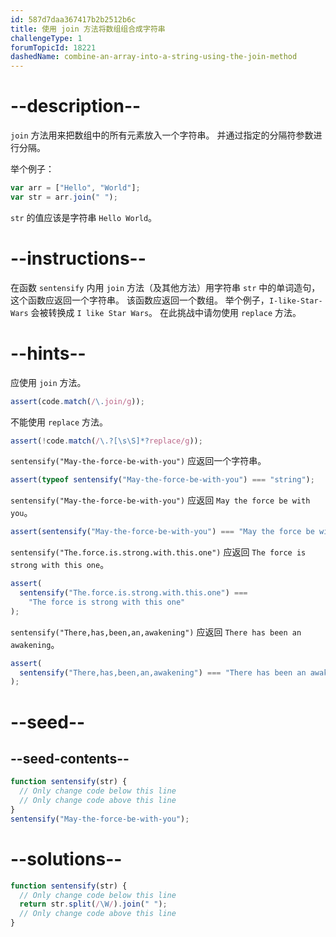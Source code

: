 ```yaml
---
id: 587d7daa367417b2b2512b6c
title: 使用 join 方法将数组组合成字符串
challengeType: 1
forumTopicId: 18221
dashedName: combine-an-array-into-a-string-using-the-join-method
---
```


# --description--

`join` 方法用来把数组中的所有元素放入一个字符串。 并通过指定的分隔符参数进行分隔。

举个例子：

```js
var arr = ["Hello", "World"];
var str = arr.join(" ");
```

`str` 的值应该是字符串 `Hello World`。

# --instructions--

在函数 `sentensify` 内用 `join` 方法（及其他方法）用字符串 `str` 中的单词造句，这个函数应返回一个字符串。 该函数应返回一个数组。 举个例子，`I-like-Star-Wars` 会被转换成 `I like Star Wars`。 在此挑战中请勿使用 `replace` 方法。

# --hints--

应使用 `join` 方法。

```js
assert(code.match(/\.join/g));
```

不能使用 `replace` 方法。

```js
assert(!code.match(/\.?[\s\S]*?replace/g));
```

`sentensify("May-the-force-be-with-you")` 应返回一个字符串。

```js
assert(typeof sentensify("May-the-force-be-with-you") === "string");
```

`sentensify("May-the-force-be-with-you")` 应返回 `May the force be with you`。

```js
assert(sentensify("May-the-force-be-with-you") === "May the force be with you");
```

`sentensify("The.force.is.strong.with.this.one")` 应返回 `The force is strong with this one`。

```js
assert(
  sentensify("The.force.is.strong.with.this.one") ===
    "The force is strong with this one"
);
```

`sentensify("There,has,been,an,awakening")` 应返回 `There has been an awakening`。

```js
assert(
  sentensify("There,has,been,an,awakening") === "There has been an awakening"
);
```

# --seed--

## --seed-contents--

```js
function sentensify(str) {
  // Only change code below this line
  // Only change code above this line
}
sentensify("May-the-force-be-with-you");
```

# --solutions--

```js
function sentensify(str) {
  // Only change code below this line
  return str.split(/\W/).join(" ");
  // Only change code above this line
}
```
